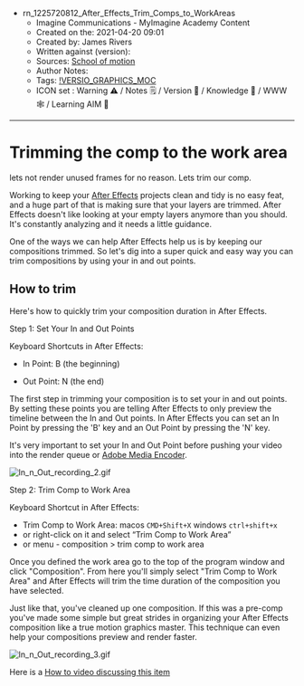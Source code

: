 - rn_1225720812_After_Effects_Trim_Comps_to_WorkAreas
	- Imagine Communications - MyImagine Academy Content
	- Created on the: 2021-04-20 09:01
	- Created by: James Rivers
	- Written against (version): 
	- Sources: [School of motion](https://www.schoolofmotion.com/blog/after-effects-trim-composition)
	- Author Notes: 
	- Tags: [!VERSIO_GRAPHICS_MOC](!VERSIO_GRAPHICS_MOC.md)
	- ICON set : Warning ⚠️ / Notes 🗒 / Version 🌱 / Knowledge 🧠 / WWW 🕸 / Learning AIM 🎯
***
# Trimming the comp to the work area 
lets not render unused frames for no reason.  Lets trim our comp.

Working to keep your [After Effects](https://www.adobe.com/products/aftereffects.html#x) projects clean and tidy is no easy feat, and a huge part of that is making sure that your layers are trimmed. After Effects doesn't like looking at your empty layers anymore than you should. It's constantly analyzing and it needs a little guidance.

One of the ways we can help After Effects help us is by keeping our compositions trimmed. So let's dig into a super quick and easy way you can trim compositions by using your in and out points.

## How to trim 
Here's how to quickly trim your composition duration in After Effects.

Step 1: Set Your In and Out Points

Keyboard Shortcuts in After Effects:

-   In Point: B (the beginning)
    
-   Out Point: N (the end)

The first step in trimming your composition is to set your in and out points. By setting these points you are telling After Effects to only preview the timeline between the In and Out points. In After Effects you can set an In Point by pressing the 'B' key and an Out Point by pressing the 'N' key.

It's very important to set your In and Out Point before pushing your video into the render queue or [Adobe Media Encoder](https://www.adobe.com/products/media-encoder.html).

![In_n_Out_recording_2.gif](https://static.schoolofmotion.com/6b6c8d78-8330-48f3-842d-62a3da51140d/In_n_Out_recording_2.gif)

Step 2: Trim Comp to Work Area

Keyboard Shortcut in After Effects:

-   Trim Comp to Work Area:  macos `CMD+Shift+X` windows `ctrl+shift+x`
-   or right-click on it and select “Trim Comp to Work Area”
-   or menu - composition > trim comp to work area

Once you defined the work area go to the top of the program window and click "Composition". From here you'll simply select "Trim Comp to Work Area" and After Effects will trim the time duration of the composition you have selected.

Just like that, you've cleaned up one composition. If this was a pre-comp you've made some simple but great strides in organizing your After Effects composition like a true motion graphics master. This technique can even help your compositions preview and render faster.

![In_n_Out_recording_3.gif](https://static.schoolofmotion.com/c9d841c9-d248-4af6-b69c-d87006730a5f/In_n_Out_recording_3.gif)

Here is a [How to video discussing this item](https://www.google.com/search?client=firefox-b-d&q=windows+trim+to+comp+work+area#kpvalbx=_cIt-YMDaIpiC9u8Pw7SV-AE18)
